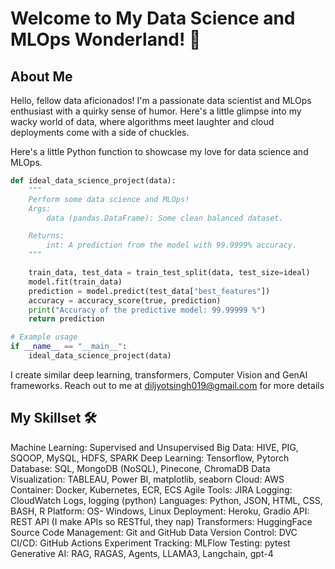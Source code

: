 # Welcome to My Data Science and MLOps Wonderland! 🎢
## About Me
Hello, fellow data aficionados! I'm a passionate data scientist and MLOps enthusiast with a quirky sense of humor. Here's a little glimpse into my wacky world of data, where algorithms meet laughter and cloud deployments come with a side of chuckles.

Here's a little Python function to showcase my love for data science and MLOps. 

```python
def ideal_data_science_project(data):
    """
    Perform some data science and MLOps! 
    Args:
        data (pandas.DataFrame): Some clean balanced dataset.

    Returns:
        int: A prediction from the model with 99.9999% accuracy.
    """

    train_data, test_data = train_test_split(data, test_size=ideal)
    model.fit(train_data)
    prediction = model.predict(test_data["best_features"])
    accuracy = accuracy_score(true, prediction)
    print("Accuracy of the predictive model: 99.99999 %")
    return prediction

# Example usage
if __name__ == "__main__":
    ideal_data_science_project(data)
```

I create similar deep learning, transformers, Computer Vision and GenAI frameworks. Reach out to me at diljyotsingh019@gmail.com for more details

## My Skillset 🛠️
Machine Learning: Supervised and Unsupervised
Big Data: HIVE, PIG, SQOOP, MySQL, HDFS, SPARK 
Deep Learning: Tensorflow, Pytorch 
Database: SQL, MongoDB (NoSQL), Pinecone, ChromaDB 
Data Visualization: TABLEAU, Power BI, matplotlib, seaborn 
Cloud: AWS 
Container: Docker, Kubernetes, ECR, ECS 
Agile Tools: JIRA 
Logging: CloudWatch Logs, logging (python) 
Languages: Python, JSON, HTML, CSS, BASH, R 
Platform: OS- Windows, Linux 
Deployment: Heroku, Gradio 
API: REST API (I make APIs so RESTful, they nap)
Transformers: HuggingFace 
Source Code Management: Git and GitHub 
Data Version Control: DVC 
CI/CD: GitHub Actions 
Experiment Tracking: MLFlow
Testing: pytest 
Generative AI: RAG, RAGAS, Agents, LLAMA3, Langchain, gpt-4 



